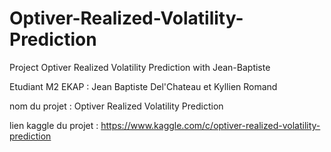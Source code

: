 # Optiver-Realized-Volatility-Prediction
Project Optiver Realized Volatility Prediction with Jean-Baptiste

Etudiant M2 EKAP : Jean Baptiste Del'Chateau et Kyllien Romand

nom du projet : Optiver Realized Volatility Prediction

lien kaggle du projet : https://www.kaggle.com/c/optiver-realized-volatility-prediction

